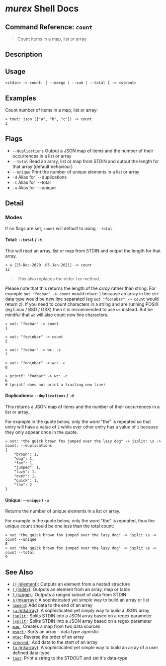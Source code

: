 # _murex_ Shell Docs

## Command Reference: `count`

> Count items in a map, list or array

## Description



## Usage

    <stdin> -> count: [ --merge | --sum | --total ] -> <stdout>

## Examples

Count number of items in a map, list or array:

    » tout: json (["a", "b", "c"]) -> count 
    3

## Flags

* `--duplications`
    Output a JSON map of items and the number of their occurrences in a list or array
* `--total`
    Read an array, list or map from STDIN and output the length for that array (default behaviour)
* `--unique`
    Print the number of unique elements in a list or array
* `-d`
    Alias for `--duplications
* `-t`
    Alias for `--total
* `-u`
    Alias for `--unique

## Detail

### Modes

If no flags are set, `count` will default to using `--total`.

#### Total: `--total` / `-t`

This will read an array, list or map from STDIN and output the length for
that array.

    » a [25-Dec-2020..05-Jan-2021] -> count 
    12
    
> This also replaces the older `len` method.

Please note that this returns the length of the _array_ rather than string.
For example `out "foobar" -> count` would return `1` because an array in the
`str` data type would be new line separated (eg `out "foo\nbar" -> count`
would return `2`). If you need to count characters in a string and are
running POSIX (eg Linux / BSD / OSX) then it is recommended to use `wc`
instead. But be mindful that `wc` will also count new line characters.

    » out: "foobar" -> count
    1
    
    » out: "foo\nbar" -> count
    2
    
    » out: "foobar" -> wc: -c
    7
    
    » out: "foo\nbar" -> wc: -c
    8
    
    » printf: "foobar" -> wc: -c
    6
    # (printf does not print a trailing new line)
    
#### Duplications: `--duplications` / `-d`

This returns a JSON map of items and the number of their occurrences in a list
or array.

For example in the quote below, only the word "the" is repeated so that entry
will have a value of `2` while ever other entry has a value of `1` because they
only appear once in the quote.

    » out: "the quick brown fox jumped over the lazy dog" -> jsplit: \s -> count: --duplications
    {
        "brown": 1,
        "dog": 1,
        "fox": 1,
        "jumped": 1,
        "lazy": 1,
        "over": 1,
        "quick": 1,
        "the": 2
    }
    
#### Unique: `--unique` / `-u`

Returns the number of unique elements in a list or array.

For example in the quote below, only the word "the" is repeated, thus the
unique count should be one less than the total count:

    » out "the quick brown fox jumped over the lazy dog" -> jsplit \s -> count --unique
    8
    » out "the quick brown fox jumped over the lazy dog" -> jsplit \s -> count --total
    9

## See Also

* [`[[` (element)](../commands/element.md):
  Outputs an element from a nested structure
* [`[` (index)](../commands/index.md):
  Outputs an element from an array, map or table
* [`[` (range) ](../commands/range.md):
  Outputs a ranged subset of data from STDIN
* [`a` (mkarray)](../commands/a.md):
  A sophisticated yet simple way to build an array or list
* [`append`](../commands/append.md):
  Add data to the end of an array
* [`ja` (mkarray)](../commands/ja.md):
  A sophisticated yet simply way to build a JSON array
* [`jsplit` ](../commands/jsplit.md):
  Splits STDIN into a JSON array based on a regex parameter
* [`jsplit` ](../commands/jsplit.md):
  Splits STDIN into a JSON array based on a regex parameter
* [`map` ](../commands/map.md):
  Creates a map from two data sources
* [`msort` ](../commands/msort.md):
  Sorts an array - data type agnostic
* [`mtac`](../commands/mtac.md):
  Reverse the order of an array
* [`prepend` ](../commands/prepend.md):
  Add data to the start of an array
* [`ta` (mkarray)](../commands/ta.md):
  A sophisticated yet simple way to build an array of a user defined data-type
* [`tout`](../commands/tout.md):
  Print a string to the STDOUT and set it's data-type